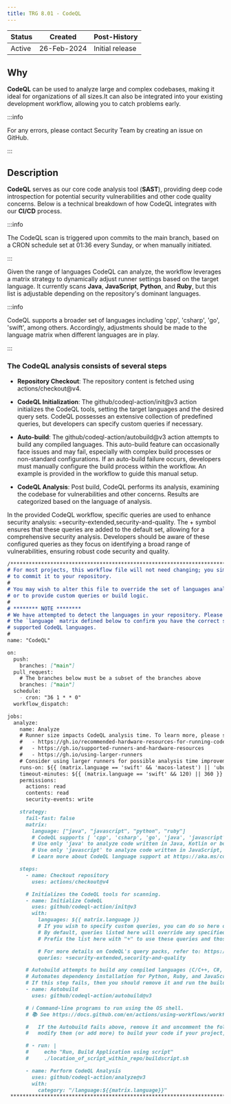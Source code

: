 ```yaml
---
title: TRG 8.01 - CodeQL
---
```


| Status | Created     | Post-History                         |
|--------|-------------|--------------------------------------|
| Active | 26-Feb-2024 | Initial release                      |

## Why

**CodeQL** can be used to analyze large and complex codebases, making it ideal for organizations of all sizes.It can also be integrated into your existing development workflow, allowing you to catch problems early.

:::info

For any errors, please contact Security Team by creating an issue on GitHub.

:::

## Description

**CodeQL** serves as our core code analysis tool (**SAST**), providing deep code introspection for potential security vulnerabilities and other code quality concerns.
Below is a technical breakdown of how CodeQL integrates with our **CI/CD** process.

:::info

The CodeQL scan is triggered upon commits to the main branch, based on a CRON schedule set at 01:36 every Sunday, or when manually initiated.

:::

Given the range of languages CodeQL can analyze, the workflow leverages a matrix strategy to dynamically adjust runner settings based on the target language. It currently scans **Java**, **JavaScript**, **Python**, and **Ruby**, but this list is adjustable depending on the repository's dominant languages.

:::info

CodeQL supports a broader set of languages including 'cpp', 'csharp', 'go', 'swift', among others. Accordingly, adjustments should be made to the language matrix when different languages are in play.

:::

### The CodeQL analysis consists of several steps

- **Repository Checkout**: The repository content is fetched using actions/checkout@v4.

- **CodeQL Initialization**: The github/codeql-action/init@v3 action initializes the CodeQL tools, setting the target languages and the desired query sets. CodeQL possesses an extensive collection of predefined queries, but developers can specify custom queries if necessary.

- **Auto-build**: The github/codeql-action/autobuild@v3 action attempts to build any compiled languages. This auto-build feature can occasionally face issues and may fail, especially with complex build processes or non-standard configurations. If an auto-build failure occurs, developers must manually configure the build process within the workflow. An example is provided in the workflow to guide this manual setup.

- **CodeQL Analysis**: Post build, CodeQL performs its analysis, examining the codebase for vulnerabilities and other concerns. Results are categorized based on the language of analysis.

In the provided CodeQL workflow, specific queries are used to enhance security analysis: +security-extended,security-and-quality. The + symbol ensures that these queries are added to the default set, allowing for a comprehensive security analysis. Developers should be aware of these configured queries as they focus on identifying a broad range of vulnerabilities, ensuring robust code security and quality.

```md
/********************************************************************************
# For most projects, this workflow file will not need changing; you simply need
# to commit it to your repository.
#
# You may wish to alter this file to override the set of languages analyzed,
# or to provide custom queries or build logic.
#
# ******** NOTE ********
# We have attempted to detect the languages in your repository. Please check
# the `language` matrix defined below to confirm you have the correct set of
# supported CodeQL languages.
#
name: "CodeQL"

on:
  push:
    branches: ["main"]
  pull_request:
    # The branches below must be a subset of the branches above
    branches: ["main"]
  schedule:
    - cron: "36 1 * * 0"
  workflow_dispatch:

jobs:
  analyze:
    name: Analyze
    # Runner size impacts CodeQL analysis time. To learn more, please see:
    #   - https://gh.io/recommended-hardware-resources-for-running-codeql
    #   - https://gh.io/supported-runners-and-hardware-resources
    #   - https://gh.io/using-larger-runners
    # Consider using larger runners for possible analysis time improvements.
    runs-on: ${{ (matrix.language == 'swift' && 'macos-latest') || 'ubuntu-latest' }}
    timeout-minutes: ${{ (matrix.language == 'swift' && 120) || 360 }}
    permissions:
      actions: read
      contents: read
      security-events: write

    strategy:
      fail-fast: false
      matrix:
        language: ["java", "javascript", "python", "ruby"]
        # CodeQL supports [ 'cpp', 'csharp', 'go', 'java', 'javascript', 'python', 'ruby', 'swift' ]
        # Use only 'java' to analyze code written in Java, Kotlin or both
        # Use only 'javascript' to analyze code written in JavaScript, TypeScript or both
        # Learn more about CodeQL language support at https://aka.ms/codeql-docs/language-support

    steps:
      - name: Checkout repository
        uses: actions/checkout@v4

      # Initializes the CodeQL tools for scanning.
      - name: Initialize CodeQL
        uses: github/codeql-action/init@v3
        with:
          languages: ${{ matrix.language }}
          # If you wish to specify custom queries, you can do so here or in a config file.
          # By default, queries listed here will override any specified in a config file.
          # Prefix the list here with "+" to use these queries and those in the config file.

          # For more details on CodeQL's query packs, refer to: https://docs.github.com/en/code-security/code-scanning/automatically-scanning-your-code-for-vulnerabilities-and-errors/configuring-code-scanning#using-queries-in-ql-packs
          queries: +security-extended,security-and-quality

      # Autobuild attempts to build any compiled languages (C/C++, C#, Go, Java, or Swift).
      # Automates dependency installation for Python, Ruby, and JavaScript, optimizing the CodeQL analysis setup.
      # If this step fails, then you should remove it and run the build manually (see below)
      - name: Autobuild
        uses: github/codeql-action/autobuild@v3

      # ℹ️ Command-line programs to run using the OS shell.
      # 📚 See https://docs.github.com/en/actions/using-workflows/workflow-syntax-for-github-actions#jobsjob_idstepsrun

      #   If the Autobuild fails above, remove it and uncomment the following three lines.
      #   modify them (or add more) to build your code if your project, please refer to the EXAMPLE below for guidance.

      # - run: |
      #     echo "Run, Build Application using script"
      #     ./location_of_script_within_repo/buildscript.sh

      - name: Perform CodeQL Analysis
        uses: github/codeql-action/analyze@v3
        with:
          category: "/language:${{matrix.language}}"
 ********************************************************************************/
 ```
